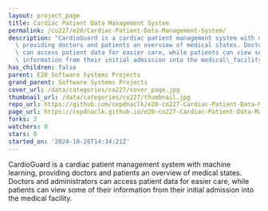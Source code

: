 ```yaml
---
layout: project_page
title: Cardiac Patient Data Management System
permalink: /co227/e20/Cardiac-Patient-Data-Management-System/
description: "CardioGuard is a cardiac patient management system with machine learning,\
  \ providing doctors and patients an overview of medical states. Doctors and administrators\
  \ can access patient data for easier care, while patients can view some of their\
  \ information from their initial admission into the medical\_facility."
has_children: false
parent: E20 Software Systems Projects
grand_parent: Software Systems Projects
cover_url: /data/categories/co227/cover_page.jpg
thumbnail_url: /data/categories/co227/thumbnail.jpg
repo_url: https://github.com/cepdnaclk/e20-co227-Cardiac-Patient-Data-Management-System
page_url: https://cepdnaclk.github.io/e20-co227-Cardiac-Patient-Data-Management-System
forks: 2
watchers: 0
stars: 0
started_on: '2024-10-28T14:34:21Z'
---
```


CardioGuard is a cardiac patient management system with machine learning, providing doctors and patients an overview of medical states. Doctors and administrators can access patient data for easier care, while patients can view some of their information from their initial admission into the medical facility.